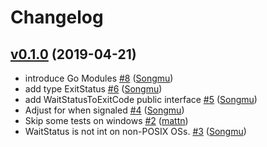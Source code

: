 # Changelog

## [v0.1.0](https://github.com/Songmu/wrapcommander/compare/1b62a29c3312...v0.1.0) (2019-04-21)

* introduce Go Modules [#8](https://github.com/Songmu/wrapcommander/pull/8) ([Songmu](https://github.com/Songmu))
* add type ExitStatus [#6](https://github.com/Songmu/wrapcommander/pull/6) ([Songmu](https://github.com/Songmu))
* add WaitStatusToExitCode public interface [#5](https://github.com/Songmu/wrapcommander/pull/5) ([Songmu](https://github.com/Songmu))
* Adjust for when signaled [#4](https://github.com/Songmu/wrapcommander/pull/4) ([Songmu](https://github.com/Songmu))
* Skip some tests on windows [#2](https://github.com/Songmu/wrapcommander/pull/2) ([mattn](https://github.com/mattn))
* WaitStatus is not int on non-POSIX OSs. [#3](https://github.com/Songmu/wrapcommander/pull/3) ([Songmu](https://github.com/Songmu))
